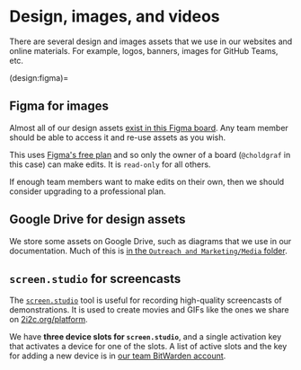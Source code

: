 # Design, images, and videos

There are several design and images assets that we use in our websites and online materials.
For example, logos, banners, images for GitHub Teams, etc.

(design:figma)=
## Figma for images

Almost all of our design assets [exist in this Figma board](https://www.figma.com/file/pp9e4cNYthJnm8u6MzpUdp/Logo-and-brand-assets?type=design&node-id=0%3A1&mode=design&t=B2tDcpyIUmfnazdk-1).
Any team member should be able to access it and re-use assets as you wish.

This uses [Figma's free plan](https://www.figma.com/pricing/) and so only the owner of a board (`@choldgraf` in this case) can make edits.
It is `read-only` for all others.

If enough team members want to make edits on their own, then we should consider upgrading to a professional plan.

## Google Drive for design assets

We store some assets on Google Drive, such as diagrams that we use in our documentation.
Much of this is [in the `Outreach and Marketing/Media` folder](https://drive.google.com/drive/folders/1YJVBCXFYHXo-xcfHo63WdinnNRETisE2?usp=share_link).

## `screen.studio` for screencasts

The [`screen.studio`](https://screen.studio) tool is useful for recording high-quality screencasts of demonstrations.
It is used to create movies and GIFs like the ones we share on [2i2c.org/platform](https://2i2c.org/platform).

We have **three device slots for `screen.studio`**, and a single activation key that activates a device for one of the slots.
A list of active slots and the key for adding a new device is in [our team BitWarden account](#account:bitwarden).
